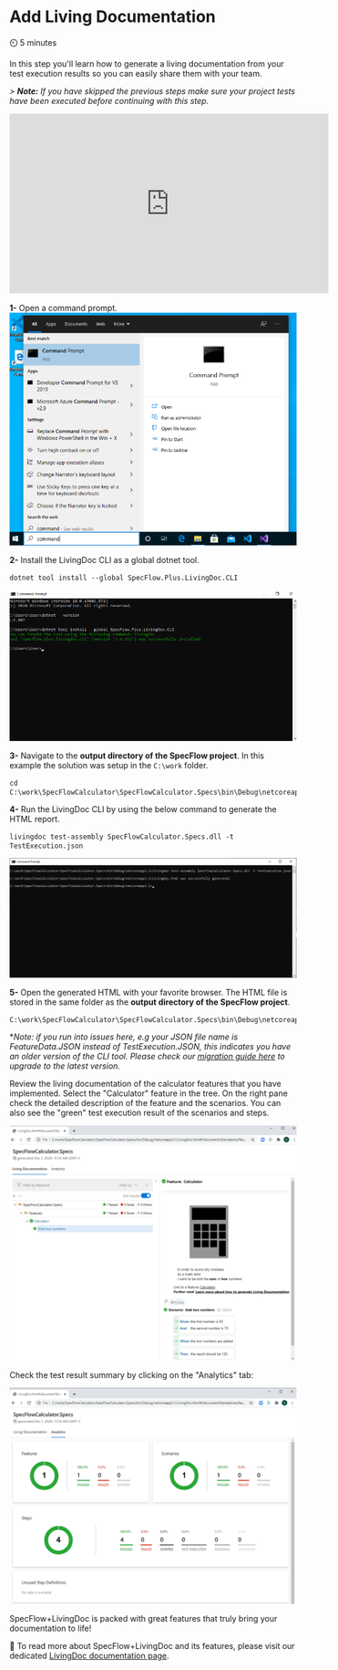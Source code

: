 Add Living Documentation
========================

⏲️ 5 minutes

In this step you'll learn how to generate a living documentation from your test execution results so you can easily share them with your team.

*> **Note:** If you have skipped the previous steps make sure your project tests have been executed before continuing with this step.*

<iframe width="560" height="315" src="https://www.youtube.com/embed/eX8JCtZKPfk" frameborder="0" allow="accelerometer; autoplay; clipboard-write; encrypted-media; gyroscope; picture-in-picture" allowfullscreen></iframe>

**1-** Open a command prompt.  
![Open Command Prompt](../_static/final/start_menu_command_prompt.png)


**2-** Install the LivingDoc CLI as a global dotnet tool.

``` batch
dotnet tool install --global SpecFlow.Plus.LivingDoc.CLI
```

![Dotnet Tool Install](../_static/final/dotnet_tool_install.png)

**3-** Navigate to the **output directory of the SpecFlow project**. In this example the solution was setup in the `C:\work` folder.

``` batch
cd C:\work\SpecFlowCalculator\SpecFlowCalculator.Specs\bin\Debug\netcoreapp3.1
```

**4-** Run the LivingDoc CLI by using the below command to generate the HTML report.

``` batch
livingdoc test-assembly SpecFlowCalculator.Specs.dll -t TestExecution.json
```

![LivingDoc CLI](../_static/final/livingdoc_cliv2.png)

**5-** Open the generated HTML with your favorite browser. The HTML file is stored in the same folder as the **output directory of the SpecFlow project**.

``` batch
C:\work\SpecFlowCalculator\SpecFlowCalculator.Specs\bin\Debug\netcoreapp3.1\LivingDoc.html
```

**Note: if you run into issues here, e.g your JSON file name is FeatureData.JSON instead of TestExecution.JSON, this indicates you have an older version of the CLI tool. Please check our [migration guide here](https://docs.specflow.org/projects/specflow-livingdoc/en/latest/Guides/Generator-Migration-v3.4-v3.5.html) to upgrade to the latest version.*

Review the living documentation of the calculator features that you have implemented. Select the "Calculator" feature in the tree. On the right pane check the detailed description of the feature and the scenarios. You can also see the "green" test execution result of the scenarios and steps.

![LivingDoc Calculator Feature](../_static/final/livingdoc_calculator_featurev2.png)

Check the test result summary by clicking on the "Analytics" tab:

![LivingDoc Execution Summary](../_static/final/livingdoc_test_result_summaryv2.png)

SpecFlow+LivingDoc is packed with great features that truly bring your documentation to life!

📄 To read more about SpecFlow+LivingDoc and its features, please visit our dedicated [LivingDoc documentation page](https://docs.specflow.org/projects/specflow-livingdoc/en/latest/index.html).